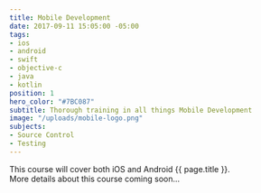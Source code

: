 ```yaml
---
title: Mobile Development
date: 2017-09-11 15:05:00 -05:00
tags:
- ios
- android
- swift
- objective-c
- java
- kotlin
position: 1
hero_color: "#7BC087"
subtitle: Thorough training in all things Mobile Development
image: "/uploads/mobile-logo.png"
subjects:
- Source Control
- Testing
---
```


This course will cover both iOS and Android {{ page.title }}.  
More details about this course coming soon...